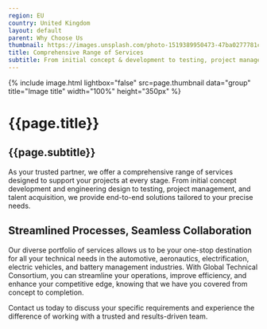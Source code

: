 ```yaml
---
region: EU
country: United Kingdom
layout: default
parent: Why Choose Us
thumbnail: https://images.unsplash.com/photo-1519389950473-47ba0277781c?ixlib=rb-4.0.3&ixid=M3wxMjA3fDB8MHxwaG90by1wYWdlfHx8fGVufDB8fHx8fA%3D%3D&auto=format&fit=crop&w=2070&q=80
title: Comprehensive Range of Services
subtitle: From initial concept & development to testing, project management, and talent acquisition, we provide a full suite of services to support you at every stage.
---
```


{% include image.html lightbox="false" src=page.thumbnail data="group" title="Image title" width="100%" height="350px" %}

# {{page.title}}

## {{page.subtitle}}

As your trusted partner, we offer a comprehensive range of services designed to support your projects at every stage. From initial concept development and engineering design to testing, project management, and talent acquisition, we provide end-to-end solutions tailored to your precise needs.

## Streamlined Processes, Seamless Collaboration

Our diverse portfolio of services allows us to be your one-stop destination for all your technical needs in the automotive, aeronautics, electrification, electric vehicles, and battery management industries. With Global Technical Consortium, you can streamline your operations, improve efficiency, and enhance your competitive edge, knowing that we have you covered from concept to completion.

Contact us today to discuss your specific requirements and experience the difference of working with a trusted and results-driven team.
